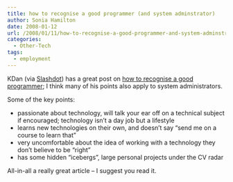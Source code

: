 ```yaml
---
title: how to recognise a good programmer (and system adminstrator)
author: Sonia Hamilton
date: 2008-01-12
url: /2008/01/11/how-to-recognise-a-good-programmer-and-system-adminstrator/
categories:
  - Other-Tech
tags:
  - employment
---
```

KDan (via [Slashdot][1]) has a great post on [how to recognise a good programmer][2]; I think many of his points also apply to system administrators.

<!--more-->

Some of the key points:

  * passionate about technology, will talk your ear off on a technical subject if encouraged; technology isn&#8217;t a day job but a lifestyle
  * learns new technologies on their own, and doesn&#8217;t say &#8220;send me on a course to learn that&#8221;
  * very uncomfortable about the idea of working with a technology they don&#8217;t believe to be “right”
  * has some hidden “icebergs”, large personal projects under the CV radar

All-in-all a really great article &#8211; I suggest you read it.

 [1]: http://developers.slashdot.org/article.pl?sid=08/01/11/1746250&from=rss
 [2]: http://www.inter-sections.net/2007/11/13/how-to-recognise-a-good-programmer/
